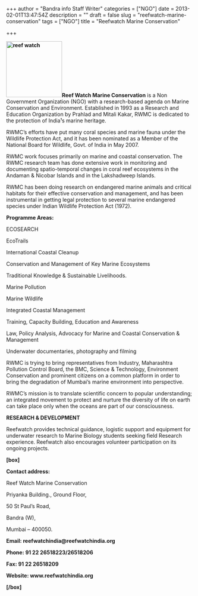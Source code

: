 +++
author = "Bandra info Staff Writer"
categories = ["NGO"]
date = 2013-02-01T13:47:54Z
description = ""
draft = false
slug = "reefwatch-marine-conservation"
tags = ["NGO"]
title = "Reefwatch Marine Conservation"

+++


<p><b><a href="https://i2.wp.com/bandra.info/wp-content/uploads/2013/04/reef-watch.jpg?ssl=1"><img loading="lazy" class="size-thumbnail wp-image-1083 alignright" alt="reef watch" src="https://i2.wp.com/bandra.info/wp-content/uploads/2013/04/reef-watch.jpg?resize=150%2C150&#038;ssl=1" width="150" height="150" data-recalc-dims="1" /></a>Reef Watch Marine Conservation</b> is a Non Government Organization (NGO) with a research-based agenda on Marine Conservation and Environment. Established in 1993 as a Research and Education Organization by Prahlad and Mitali Kakar, RWMC is dedicated to the protection of India¹s marine heritage.</p>
<p>RWMC&#8217;s efforts have put many coral species and marine fauna under the Wildlife Protection Act, and it has been nominated as a Member of the National Board for Wildlife, Govt. of India in May 2007.</p>
<p>RWMC work focuses primarily on marine and coastal conservation. The RWMC research team has done extensive work in monitoring and documenting spatio-temporal changes in coral reef ecosystems in the Andaman &amp; Nicobar Islands and in the Lakshadweep Islands.</p>
<p>RWMC has been doing research on endangered marine animals and critical habitats for their effective conservation and management, and has been instrumental in getting legal protection to several marine endangered species under Indian Wildlife Protection Act (1972).</p>
<p><b>Programme Areas:</b></p>
<p>ECOSEARCH</p>
<p>EcoTrails</p>
<p>International Coastal Cleanup</p>
<p>Conservation and Management of Key Marine Ecosystems</p>
<p>Traditional Knowledge &amp; Sustainable Livelihoods.</p>
<p>Marine Pollution</p>
<p>Marine Wildlife</p>
<p>Integrated Coastal Management</p>
<p>Training, Capacity Building, Education and Awareness</p>
<p>Law, Policy Analysis, Advocacy for Marine and Coastal Conservation &amp; Management</p>
<p>Underwater documentaries, photography and filming</p>
<p>RWMC is trying to bring representatives from Industry, Maharashtra Pollution Control Board, the BMC, Science &amp; Technology, Environment Conservation and prominent citizens on a common platform in order to bring the degradation of Mumbai’s marine environment into perspective.</p>
<p>RWMC’s mission is to translate scientific concern to popular understanding; an integrated movement to protect and nurture the diversity of life on earth can take place only when the oceans are part of our consciousness.</p>
<p><b>RESEARCH &amp; DEVELOPMENT</b></p>
<p>Reefwatch provides technical guidance, logistic support and equipment for underwater research to Marine Biology students seeking field Research experience. Reefwatch also encourages volunteer participation on its ongoing projects.</p>
<p><b>[box]</b></p>
<p><b>Contact address:</b></p>
<p>Reef Watch Marine Conservation</p>
<p>Priyanka Building., Ground Floor,</p>
<p>50 St Paul&#8217;s Road,</p>
<p>Bandra (W),</p>
<p>Mumbai &#8211; 400050.</p>
<p><strong>Email: reefwatchindia@reefwatchindia.org</strong></p>
<p><strong>Phone: 91 22 26518223/26518206</strong></p>
<p><strong>Fax: 91 22 26518209</strong></p>
<p><strong>Website: www.reefwatchindia.org</strong></p>
<p><strong>[/box]</strong></p>



